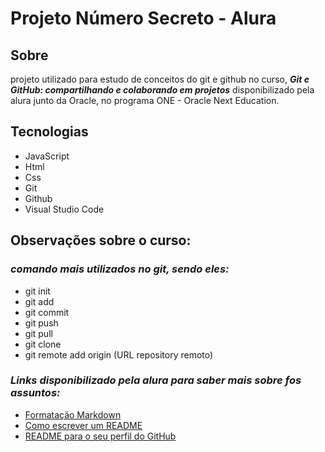# Projeto Número Secreto - Alura

## Sobre
projeto utilizado para estudo de conceitos do git e github no curso, <strong>*Git e GitHub: compartilhando e colaborando em projetos*</strong> disponibilizado pela alura junto da Oracle, no programa ONE - Oracle Next Education.

## Tecnologias
- JavaScript
- Html
- Css
- Git
- Github
- Visual Studio Code

##  Observações sobre o curso:

### _comando mais utilizados no git, sendo eles:_
- git init
- git add
- git commit 
- git push
- git pull
- git clone
- git remote add origin (URL repository remoto)

### _Links disponibilizado pela alura para saber mais sobre fos assuntos:_
- <a href="https://wordpress.com/support/markdown-quick-reference/" target="_blank">Formatação Markdown </a>
- <a href= "https://www.alura.com.br/artigos/escrever-bom-readme" target="_blank">Como escrever um README</a>
- <a href="https://www.alura.com.br/artigos/como-criar-um-readme-para-seu-perfil-github" target="_blank">README para o seu perfil do GitHub</a>